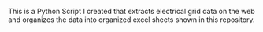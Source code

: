 This is a Python Script I created that extracts electrical grid data on the web and 
organizes the data into organized excel sheets shown in this repository.
